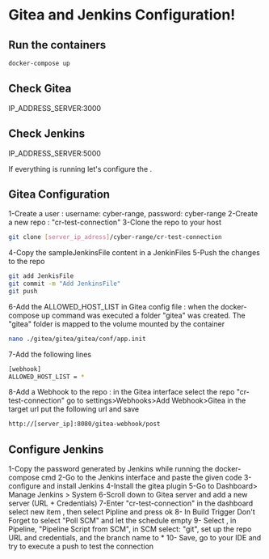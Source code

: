 # Gitea and Jenkins Configuration!


## Run the containers

```sh
docker-compose up
```

## Check Gitea
IP_ADDRESS_SERVER:3000
## Check Jenkins 
IP_ADDRESS_SERVER:5000

If everything is running let's configure the  .

## Gitea Configuration

1-Create a user : username: cyber-range, password: cyber-range
2-Create a new repo : "cr-test-connection" 
3-Clone the repo to your host 
```sh
git clone [server_ip_adress]/cyber-range/cr-test-connection
```
4-Copy the sampleJenkinsFile content in a JenkinFiles
5-Push the changes to the repo 
```sh
git add JenkisFile
git commit -m "Add JenkinsFile"
git push
```
6-Add the ALLOWED_HOST_LIST in Gitea config file : 
when the docker-compose up command was executed a folder "gitea" was created. The "gitea" folder is mapped to the volume mounted by the container

```sh
nano ./gitea/gitea/gitea/conf/app.init
```
7-Add the following lines
```sh
[webhook]
ALLOWED_HOST_LIST = *
```
8-Add a Webhook to the repo : in the Gitea interface select the repo "cr-test-connection" go to settings>Webhooks>Add Webhook>Gitea
in the target url put the following url and save
```sh
http://[server_ip]:8080/gitea-webhook/post
```

## Configure Jenkins

1-Copy the password generated by Jenkins while running the docker-compose cmd
2-Go to the Jenkins interface and paste the given code
3-configure and install Jenkins
4-Install the gitea plugin
5-Go to Dashboard> Manage Jenkins > System
6-Scroll down to Gitea server and add a new server (URL + Credentials)
7-Enter "cr-test-connection" in the dashboard select new item , then select Pipline and press ok
8- In Build Trigger Don't Forget to select "Poll SCM" and let the schedule empty
9- Select , in Pipeline, "Pipeline Script from SCM", in SCM select: "git", set up the repo URL and credentials, and the branch name to *
10- Save, go to your IDE and try to execute a push to test the connection
